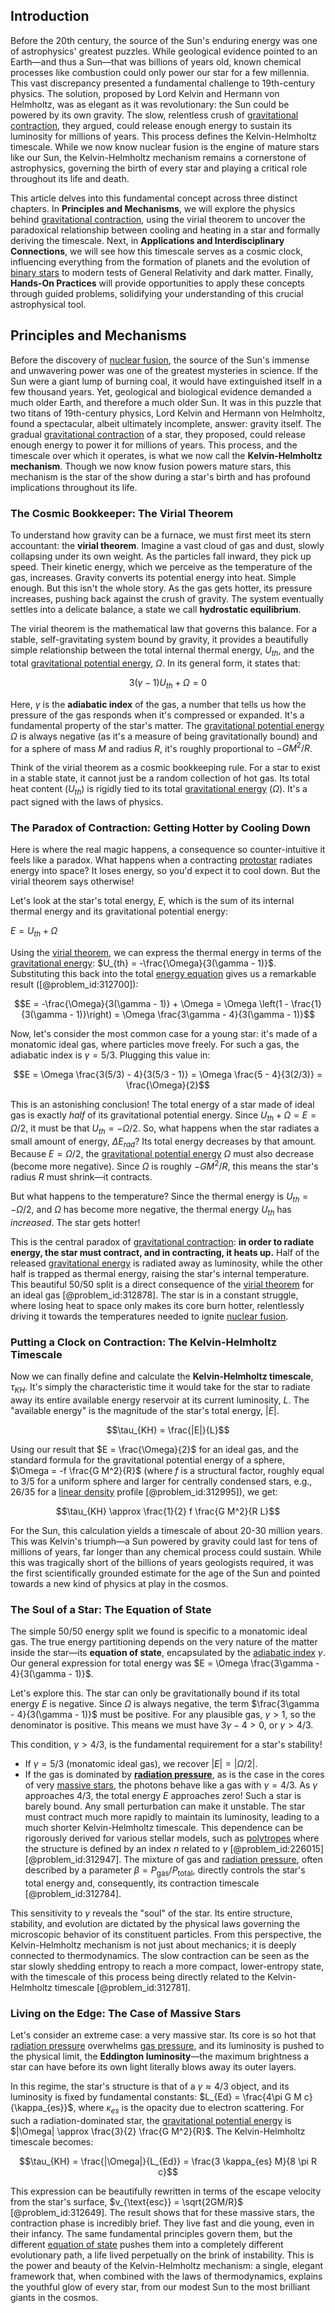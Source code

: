 ## Introduction
Before the 20th century, the source of the Sun's enduring energy was one of astrophysics' greatest puzzles. While geological evidence pointed to an Earth—and thus a Sun—that was billions of years old, known chemical processes like combustion could only power our star for a few millennia. This vast discrepancy presented a fundamental challenge to 19th-century physics. The solution, proposed by Lord Kelvin and Hermann von Helmholtz, was as elegant as it was revolutionary: the Sun could be powered by its own gravity. The slow, relentless crush of [gravitational contraction](@article_id:160195), they argued, could release enough energy to sustain its luminosity for millions of years. This process defines the Kelvin-Helmholtz timescale. While we now know nuclear fusion is the engine of mature stars like our Sun, the Kelvin-Helmholtz mechanism remains a cornerstone of astrophysics, governing the birth of every star and playing a critical role throughout its life and death.

This article delves into this fundamental concept across three distinct chapters. In **Principles and Mechanisms**, we will explore the physics behind [gravitational contraction](@article_id:160195), using the virial theorem to uncover the paradoxical relationship between cooling and heating in a star and formally deriving the timescale. Next, in **Applications and Interdisciplinary Connections**, we will see how this timescale serves as a cosmic clock, influencing everything from the formation of planets and the evolution of [binary stars](@article_id:175760) to modern tests of General Relativity and dark matter. Finally, **Hands-On Practices** will provide opportunities to apply these concepts through guided problems, solidifying your understanding of this crucial astrophysical tool.

## Principles and Mechanisms

Before the discovery of [nuclear fusion](@article_id:138818), the source of the Sun's immense and unwavering power was one of the greatest mysteries in science. If the Sun were a giant lump of burning coal, it would have extinguished itself in a few thousand years. Yet, geological and biological evidence demanded a much older Earth, and therefore a much older Sun. It was in this puzzle that two titans of 19th-century physics, Lord Kelvin and Hermann von Helmholtz, found a spectacular, albeit ultimately incomplete, answer: gravity itself. The gradual [gravitational contraction](@article_id:160195) of a star, they proposed, could release enough energy to power it for millions of years. This process, and the timescale over which it operates, is what we now call the **Kelvin-Helmholtz mechanism**. Though we now know fusion powers mature stars, this mechanism is the star of the show during a star's birth and has profound implications throughout its life.

### The Cosmic Bookkeeper: The Virial Theorem

To understand how gravity can be a furnace, we must first meet its stern accountant: the **virial theorem**. Imagine a vast cloud of gas and dust, slowly collapsing under its own weight. As the particles fall inward, they pick up speed. Their kinetic energy, which we perceive as the temperature of the gas, increases. Gravity converts its potential energy into heat. Simple enough. But this isn't the whole story. As the gas gets hotter, its pressure increases, pushing back against the crush of gravity. The system eventually settles into a delicate balance, a state we call **hydrostatic equilibrium**.

The virial theorem is the mathematical law that governs this balance. For a stable, self-gravitating system bound by gravity, it provides a beautifully simple relationship between the total internal thermal energy, $U_{th}$, and the total [gravitational potential energy](@article_id:268544), $\Omega$. In its general form, it states that:

$$3(\gamma - 1)U_{th} + \Omega = 0$$

Here, $\gamma$ is the **adiabatic index** of the gas, a number that tells us how the pressure of the gas responds when it's compressed or expanded. It's a fundamental property of the star's matter. The [gravitational potential energy](@article_id:268544) $\Omega$ is always negative (as it's a measure of being gravitationally bound) and for a sphere of mass $M$ and radius $R$, it's roughly proportional to $-G M^2/R$.

Think of the virial theorem as a cosmic bookkeeping rule. For a star to exist in a stable state, it cannot just be a random collection of hot gas. Its total heat content ($U_{th}$) is rigidly tied to its total [gravitational energy](@article_id:193232) ($\Omega$). It's a pact signed with the laws of physics.

### The Paradox of Contraction: Getting Hotter by Cooling Down

Here is where the real magic happens, a consequence so counter-intuitive it feels like a paradox. What happens when a contracting [protostar](@article_id:158966) radiates energy into space? It loses energy, so you'd expect it to cool down. But the virial theorem says otherwise!

Let's look at the star's total energy, $E$, which is the sum of its internal thermal energy and its gravitational potential energy:

$E = U_{th} + \Omega$

Using the [virial theorem](@article_id:145947), we can express the thermal energy in terms of the [gravitational energy](@article_id:193232): $U_{th} = -\frac{\Omega}{3(\gamma - 1)}$. Substituting this back into the total [energy equation](@article_id:155787) gives us a remarkable result ([@problem_id:312700]):

$$E = -\frac{\Omega}{3(\gamma - 1)} + \Omega = \Omega \left(1 - \frac{1}{3(\gamma - 1)}\right) = \Omega \frac{3\gamma - 4}{3(\gamma - 1)}$$

Now, let's consider the most common case for a young star: it's made of a monatomic ideal gas, where particles move freely. For such a gas, the adiabatic index is $\gamma = 5/3$. Plugging this value in:

$$E = \Omega \frac{3(5/3) - 4}{3(5/3 - 1)} = \Omega \frac{5 - 4}{3(2/3)} = \frac{\Omega}{2}$$

This is an astonishing conclusion! The total energy of a star made of ideal gas is exactly *half* of its gravitational potential energy. Since $U_{th} + \Omega = E = \Omega/2$, it must be that $U_{th} = -\Omega/2$. So, what happens when the star radiates a small amount of energy, $\Delta E_{rad}$? Its total energy decreases by that amount. Because $E = \Omega/2$, the [gravitational potential energy](@article_id:268544) $\Omega$ must also decrease (become more negative). Since $\Omega$ is roughly $-GM^2/R$, this means the star's radius $R$ must shrink—it contracts.

But what happens to the temperature? Since the thermal energy is $U_{th} = -\Omega/2$, and $\Omega$ has become more negative, the thermal energy $U_{th}$ has *increased*. The star gets hotter!

This is the central paradox of [gravitational contraction](@article_id:160195): **in order to radiate energy, the star must contract, and in contracting, it heats up.** Half of the released [gravitational energy](@article_id:193232) is radiated away as luminosity, while the other half is trapped as thermal energy, raising the star's internal temperature. This beautiful 50/50 split is a direct consequence of the [virial theorem](@article_id:145947) for an ideal gas [@problem_id:312878]. The star is in a constant struggle, where losing heat to space only makes its core burn hotter, relentlessly driving it towards the temperatures needed to ignite [nuclear fusion](@article_id:138818).

### Putting a Clock on Contraction: The Kelvin-Helmholtz Timescale

Now we can finally define and calculate the **Kelvin-Helmholtz timescale**, $\tau_{KH}$. It's simply the characteristic time it would take for the star to radiate away its entire available energy reservoir at its current luminosity, $L$. The "available energy" is the magnitude of the star's total energy, $|E|$.

$$\tau_{KH} = \frac{|E|}{L}$$

Using our result that $E = \frac{\Omega}{2}$ for an ideal gas, and the standard formula for the gravitational potential energy of a sphere, $\Omega = -f \frac{G M^2}{R}$ (where $f$ is a structural factor, roughly equal to $3/5$ for a uniform sphere and larger for centrally condensed stars, e.g., $26/35$ for a [linear density](@article_id:158241) profile [@problem_id:312995]), we get:

$$\tau_{KH} \approx \frac{1}{2} f \frac{G M^2}{R L}$$

For the Sun, this calculation yields a timescale of about 20-30 million years. This was Kelvin's triumph—a Sun powered by gravity could last for tens of millions of years, far longer than any chemical process could sustain. While this was tragically short of the billions of years geologists required, it was the first scientifically grounded estimate for the age of the Sun and pointed towards a new kind of physics at play in the cosmos.

### The Soul of a Star: The Equation of State

The simple 50/50 energy split we found is specific to a monatomic ideal gas. The true energy partitioning depends on the very nature of the matter inside the star—its **equation of state**, encapsulated by the [adiabatic index](@article_id:141306) $\gamma$. Our general expression for total energy was $E = \Omega \frac{3\gamma - 4}{3(\gamma - 1)}$.

Let's explore this. The star can only be gravitationally bound if its total energy $E$ is negative. Since $\Omega$ is always negative, the term $\frac{3\gamma - 4}{3(\gamma - 1)}$ must be positive. For any plausible gas, $\gamma > 1$, so the denominator is positive. This means we must have $3\gamma - 4 > 0$, or $\gamma > 4/3$.

This condition, $\gamma > 4/3$, is the fundamental requirement for a star's stability!
-   If $\gamma = 5/3$ (monatomic ideal gas), we recover $|E| = |\Omega/2|$.
-   If the gas is dominated by **[radiation pressure](@article_id:142662)**, as is the case in the cores of very [massive stars](@article_id:159390), the photons behave like a gas with $\gamma = 4/3$. As $\gamma$ approaches $4/3$, the total energy $E$ approaches zero! Such a star is barely bound. Any small perturbation can make it unstable. The star must contract much more rapidly to maintain its luminosity, leading to a much shorter Kelvin-Helmholtz timescale. This dependence can be rigorously derived for various stellar models, such as [polytropes](@article_id:157398) where the structure is defined by an index $n$ related to $\gamma$ [@problem_id:226015] [@problem_id:312947]. The mixture of gas and [radiation pressure](@article_id:142662), often described by a parameter $\beta = P_{\text{gas}}/P_{\text{total}}$, directly controls the star's total energy and, consequently, its contraction timescale [@problem_id:312784].

This sensitivity to $\gamma$ reveals the "soul" of the star. Its entire structure, stability, and evolution are dictated by the physical laws governing the microscopic behavior of its constituent particles. From this perspective, the Kelvin-Helmholtz mechanism is not just about mechanics; it is deeply connected to thermodynamics. The slow contraction can be seen as the star slowly shedding entropy to reach a more compact, lower-entropy state, with the timescale of this process being directly related to the Kelvin-Helmholtz timescale [@problem_id:312781].

### Living on the Edge: The Case of Massive Stars

Let's consider an extreme case: a very massive star. Its core is so hot that [radiation pressure](@article_id:142662) overwhelms [gas pressure](@article_id:140203), and its luminosity is pushed to the physical limit, the **Eddington luminosity**—the maximum brightness a star can have before its own light literally blows away its outer layers.

In this regime, the star's structure is that of a $\gamma \approx 4/3$ object, and its luminosity is fixed by fundamental constants: $L_{Ed} = \frac{4\pi G M c}{\kappa_{es}}$, where $\kappa_{es}$ is the opacity due to electron scattering. For such a radiation-dominated star, the [gravitational potential energy](@article_id:268544) is $|\Omega| \approx \frac{3}{2} \frac{G M^2}{R}$. The Kelvin-Helmholtz timescale becomes:

$$\tau_{KH} = \frac{|\Omega|}{L_{Ed}} = \frac{3 \kappa_{es} M}{8 \pi R c}$$

This expression can be beautifully rewritten in terms of the escape velocity from the star's surface, $v_{\text{esc}} = \sqrt{2GM/R}$ [@problem_id:312649]. The result shows that for these massive stars, the contraction phase is incredibly brief. They live fast and die young, even in their infancy. The same fundamental principles govern them, but the different [equation of state](@article_id:141181) pushes them into a completely different evolutionary path, a life lived perpetually on the brink of instability. This is the power and beauty of the Kelvin-Helmholtz mechanism: a single, elegant framework that, when combined with the laws of thermodynamics, explains the youthful glow of every star, from our modest Sun to the most brilliant giants in the cosmos.